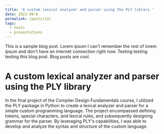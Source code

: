 ```yaml
---
title: 'A custom lexical analyzer and parser using the PLY library '
date: 2023-09-6
permalink: /posts/12/
tags:
  - tools
  - presentations
---
```


This is a sample blog post. Lorem ipsum I can't remember the rest of lorem ipsum and don't have an internet connection right now. Testing testing testing this blog post. Blog posts are cool.

A custom lexical analyzer and parser using the PLY library 
======
In the final project of the Compiler Design Fundamentals course, I utilized the PLY package in Python to create a lexical analyzer and parser for a simple custom programming language. The project encompassed defining tokens, special characters, and lexical rules, and subsequently designing grammar for the parser. By leveraging PLY's capabilities, I was able to develop and analyze the syntax and structure of the custom language.